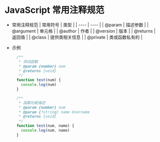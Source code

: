 # JavaScript 常用注释规范

- 常用注释规范
  | 常用符号 | 类型 |
  |  ----  | ----  |
  | @param  | 描述参数 |
  | @argument  | 单元格 |
  | @author | 作者 |
  | @version | 版本 |
  | @returns | 返回值 |
  | @class | 提供类相关信息 |
  | @private | 类或函数私有的 |

- 示例
  ```JavaScript
    /**
     * 测试函数
     * @param {number} num
     * @returns {void}
     */
    function test(num) {
      console.log(num)
    }
  ```

  ```JavaScript
    /**
     * 函数功能描述
     * @param {number} num
     * @param {?string} name Username
     * @returns {void}
     */
    function test(num, name) {
      console.log(num, name)
    }
  ```

